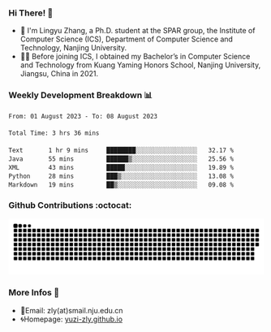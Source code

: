 ### Hi There! 👋 
- 🐳 I'm Lingyu Zhang, a Ph.D. student at the SPAR group, the Institute of Computer Science (ICS), Department of Computer Science and Technology, Nanjing University.
- 🧑‍🎓 Before joining ICS, I obtained my Bachelor’s in Computer Science and Technology from Kuang Yaming Honors School, Nanjing University, Jiangsu, China in 2021.

### Weekly Development Breakdown :bar_chart:

<!--START_SECTION:waka-->

```txt
From: 01 August 2023 - To: 08 August 2023

Total Time: 3 hrs 36 mins

Text       1 hr 9 mins     ████████░░░░░░░░░░░░░░░░░   32.17 %
Java       55 mins         ██████▒░░░░░░░░░░░░░░░░░░   25.56 %
XML        43 mins         █████░░░░░░░░░░░░░░░░░░░░   19.89 %
Python     28 mins         ███▒░░░░░░░░░░░░░░░░░░░░░   13.08 %
Markdown   19 mins         ██▒░░░░░░░░░░░░░░░░░░░░░░   09.08 %
```

<!--END_SECTION:waka-->

### Github Contributions :octocat:

![](https://raw.githubusercontent.com/yuzi-zly/yuzi-zly/output/github-contribution-grid-snake.svg)              


### More Infos 📖

- 📧Email: zly(at)smail.nju.edu.cn
- 🌀Homepage: [yuzi-zly.github.io](https://yuzi-zly.github.io/)
